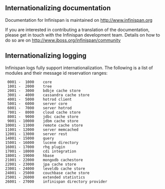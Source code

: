 ## Internationalizing documentation

Documentation for Infinispan is maintained on http://www.infinispan.org

If you are interested in contributing a translation of the documentation, please get in touch with the Infinispan
development team.  Details on how to do so are on http://www.jboss.org/infinispan/community

## Internationalizing logging

Infinispan logs fully support internationalization. The following is a list of modules and their message id reservation ranges:

     0001 -  1000    core
     1001 -  2000    tree
     2001 -  3000    bdbje cache store
     3001 -  4000    cassandra cache store
     4001 -  5000    hotrod client
     5001 -  6000    server core
     6001 -  7000    server hotrod
     7001 -  8000    cloud cache store
     8001 -  9000    jdbc cache store
     9001 - 10000    jdbm cache store
    10001 - 11000    remote cache store
    11001 - 12000    server memcached
    12001 - 13000    server rest
    14001 - 15000    query
    15001 - 16000    lucene directory
    16001 - 17000    rhq plugin
    17001 - 18000    cdi integration
    18001 - 19000    hbase
    21001 - 22000    mongodb cachestore
    22001 - 23000    jpa cache store
    23001 - 24000    leveldb cache store
    24001 - 25000    couchbase cache store
    25001 - 26000    extended statistics
    26001 - 27000    infinispan directory provider

